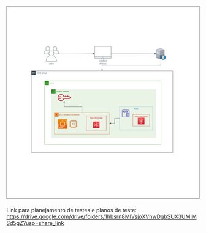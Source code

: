 ![image.png](./image.png)

Link para planejamento de testes e planos de teste: https://drive.google.com/drive/folders/1hbsrn8MlVsjoXVhwDgbSUX3UMIMSd5gZ?usp=share_link